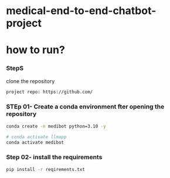 # medical-end-to-end-chatbot-project 

# how to run?
### StepS

clone the repository

```bash
project repo: https://github.com/
```
### STEp 01- Create a conda environment fter opening the repository

```bash
conda create -n medibot python=3.10 -y
```

```bash
# conda activate llmapp
conda activate medibot
```


### Step 02- install the requirements 
```bash
pip install -r reqirements.txt
```